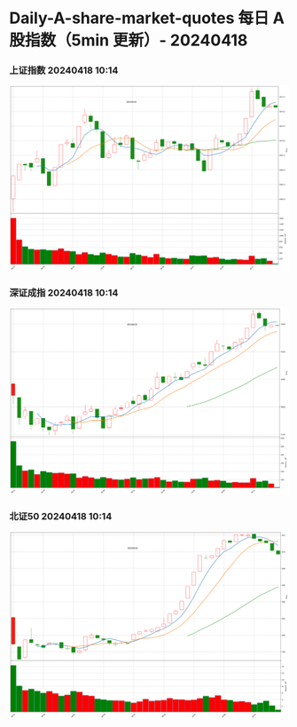 
# Daily-A-share-market-quotes 每日 A 股指数（5min 更新）- 20240418

### 上证指数 20240418 10:14
![](./fig/2024/4/20240418-sh000001.png)

### 深证成指 20240418 10:14
![](./fig/2024/4/20240418-sz399001.png)

### 北证50 20240418 10:14
![](./fig/2024/4/20240418-bj899050.png)
